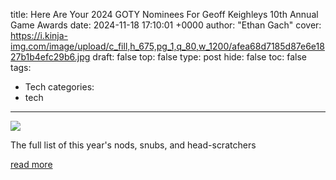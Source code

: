 title: Here Are Your 2024 GOTY Nominees For Geoff Keighleys 10th Annual Game Awards
date: 2024-11-18 17:10:01 +0000
author: "Ethan Gach"
cover: https://i.kinja-img.com/image/upload/c_fill,h_675,pg_1,q_80,w_1200/afea68d7185d87e6e1827b1b4efc29b6.jpg
draft: false
top: false
type: post
hide: false
toc: false
tags:
  - Tech
categories:
  - tech
---

![](https://i.kinja-img.com/image/upload/c_fill,h_675,pg_1,q_80,w_1200/afea68d7185d87e6e1827b1b4efc29b6.jpg)

The full list of this year's nods, snubs, and head-scratchers

[read more](https://kotaku.com/game-awards-2024-nominees-goty-tga-black-myth-keighley-1851701923)
